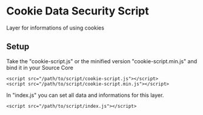 # Cookie Data Security Script

Layer for informations of using cookies

## Setup

Take the "cookie-script.js" or the minified version "cookie-script.min.js" and bind it in your Source Core

```code
<script src="/path/to/script/cookie-script.js"></script>
<script src="/path/to/script/cookie-script.min.js"></script>
```

In "index.js" you can set all data and informations for this layer.

```code
<script src="/path/to/script/index.js"></script>
```